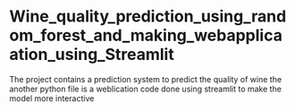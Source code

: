 # Wine_quality_prediction_using_random_forest_and_making_webapplicaation_using_Streamlit

The project contains a prediction system to predict the quality of wine
the another python file is a weblication code done using streamlit to make the model more interactive
